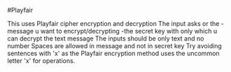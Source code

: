 #Playfair

This uses Playfair cipher encryption and decryption
The input asks or the -message u want to encrypt/decrypting
                      -the secret key with only which u can decrypt the text message
The inputs should be only text and no number
Spaces are allowed in message and not in secret key
Try avoiding sentences with 'x' as the Playfair encryption method uses the uncommon letter 'x' for operations.
